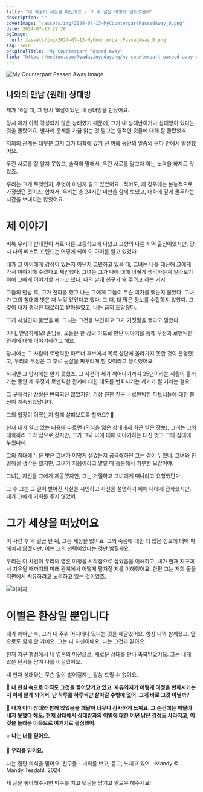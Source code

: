 ```yaml
---
title: "내 짝꿍이 세상을 떠났어요 - 그 후 삶은 어떻게 달라졌을까"
description: ""
coverImage: "/assets/img/2024-07-13-MyCounterpartPassedAway_0.png"
date: 2024-07-13 22:28
ogImage: 
  url: /assets/img/2024-07-13-MyCounterpartPassedAway_0.png
tag: Tech
originalTitle: "My Counterpart Passed Away"
link: "https://medium.com/@yadayinyadayang/my-counterpart-passed-away-d09a32cbaeb1"
---
```



![My Counterpart Passed Away Image](/assets/img/2024-07-13-MyCounterpartPassedAway_0.png )

## 나와의 만남 (원래) 상대방

제가 16살 때, 그 당시 18살이었던 내 상대방을 만났어요.

당시 제가 아직 각성되지 않은 상태였기 때문에, 그가 내 상대반이거나 상대방이 있다는 것을 몰랐어요. 별자리 운세를 가끔 읽는 것 말고는 영적인 것들에 대해 잘 몰랐었죠.

<div class="content-ad"></div>

저희의 관계는 대부분 그저 그가 대학에 갔기 전 여름 동안의 일종의 문다 안에서 발생했어요.

우린 서로를 잘 알지 못했고, 솔직히 말해서, 우린 서로를 알고자 하는 노력을 하지도 않았죠.

우리는 그게 무엇인지, 무엇이 아닌지 알고 있었어요...적어도, 제 경우에는 본능적으로 가정했던 것이죠. 합쳐서, 우리는 총 24시간 미만을 함께 보냈고, 대화에 깊게 몰두하는 시간을 보내지는 않았어요.

# 제 이야기

<div class="content-ad"></div>

비록 우리의 반대편이 서로 다른 고등학교에 다녔고 고향의 다른 지역 출신이었지만, 당시 나의 베스트 프렌드는 어떻게 되어 이 아이를 알고 있었다.

내가 그 아이에게 감정이 있는지 아닌지 고민하고 있을 때, 그녀는 나를 대신해 그에게 가서 이야기해 주겠다고 제안했다. 그녀는 그가 나에 대해 어떻게 생각하는지 알아보기 위해 그에게 이야기할 거라고 했다. 나의 날개 친구가 돼 주려고 하는 거지.

그들의 만남 후, 그가 전화를 했고 나는 그에게 그들이 무슨 얘기를 했는지 물었다. 그녀가 그의 침대에 벗은 채 누워 있었다고 했다. 그 때, 더 많은 정보를 수집하지 않았다. 그것이 내가 생각한 대로라고 받아들였고, 나는 급히 도망쳤다.

그게 사실인지 물었을 때, 그녀는 그것을 부인하고 그가 거짓말을 했다고 말했다.

<div class="content-ad"></div>

아니, 안녕하세요! 손님들, 오늘은 한 장의 카드로 만난 이야기를 통해 우정과 로맨틱한 관계에 대해 이야기하려고 해요. 

당시에는 그 사람이 로맨틱한 파트너 후보에서 목록 상단에 올라가지 못할 것이 분명했고, 우리의 우정은 그 후로 눈살을 찌푸리게 할 것이라고 생각했어요. 

하지만 그 당시에는 알지 못했죠. 그 사건이 제가 깨어나기까지 25년이라는 세월이 흘러가는 동안 제 우정과 로맨틱한 관계에 대한 태도를 변화시키는 계기가 될 거라는 걸요.

그 구체적인 상황은 반복되진 않았지만, 가장 친한 친구나 로맨틱한 파트너들에 대한 불신이 계속되었답니다.

그의 입장이 어땠는지 함께 살펴보도록 할까요? 🌟

<div class="content-ad"></div>

현재 내가 알고 있는 내용에 따르면 (의식을 잃은 상태에서 최근 받은 정보), 그녀는 그와 대화하러 그의 집으로 갔지만, 그가 그와 나에 대해 이야기하는 대신 벗고 그의 침대에 누웠다네.

그의 침대에 누운 벗은 그녀가 어떻게 생겼는지 궁금해하던 그는 같이 누웠네. 그녀와 친밀해질 생각은 했지만, 그녀가 처음이라고 알릴 때 흥분해서 거부한 모양이야.

그녀는 자신을 그에게 제공했지만, 그는 거절하고 그녀에게 떠나라고 요청했단다.

그 후 그는 그 일이 벌어진 사실을 시인하고 자신을 설명하기 위해 나에게 전화했지만, 내가 그에게 기회를 주지 않았어.

<div class="content-ad"></div>

# 그가 세상을 떠났어요

이 사건 후 약 일곱 년 뒤, 그는 세상을 떴어요. 그의 죽음에 대한 더 많은 정보에 대해 파헤치지 않겠지만, 이는 그의 선택이었다는 것만 밝힐게요.

우리는 이 사건이 우리의 영혼 여정을 시작점으로 삼았음을 이해하고, 내가 현재 지구에서 치유될 때까지의 미래 관계에서 어떻게 펼쳐질 지를 이해했어요. 한편 그는 저희 둘을 저편에서 치유하려고 노력하고 있는 것이었죠.

![이미지](/assets/img/2024-07-13-MyCounterpartPassedAway_1.png)

<div class="content-ad"></div>

# 이별은 환상일 뿐입니다

내가 깨어난 후, 그가 내 주위 어디에나 있다는 것을 깨달았어요. 항상 나와 함께했고, 앞으로도 함께 할 거예요. 그는 나 자신이에요. 나는 그것과 같아요.

현재 지구 행성에서 내 영혼의 미션으로, 새로운 상대를 만나 축복받았어요. 그는 내게 많은 단서를 남겨 나를 이끌었어요.

내 현재 상대와는 무슨 일이 벌어질지는 말씀 드릴 수 없어요.

<div class="content-ad"></div>

🌟 **내 현실 속으로 아직도 그것을 끌어당기고 있고, 자유의지가 어떻게 여정을 변화시키는지 이제 알게 되어서, 난 하루를 하루씩만 살아갈 수밖에 없어. 그게 바로 그것 아닐까?**

🌙 **내가 이미 상대와 함께 있었음을 깨달아 너무나 감사하게 느껴요. 그 순간에는 깨달아 내지 못했다 해도. 현재 상태에서 상대방과의 이별에 대한 어떤 남은 감정도 사라지고, 이것을 놀라운 이득으로 여기기로 결심했어.**

⭐️ **나는 너를 믿어요.**

🔮 **우리를 믿어요.**

<div class="content-ad"></div>

나는 집단 의식을 믿어요. 친구들 - 너희를 보고, 듣고, 느끼고 있어. -Mandy © Mandy Tesdahl, 2024

<div class="content-ad"></div>

제 글을 좋아해주시면 박수를 치고 댓글을 남기고 팔로우 해주세요!